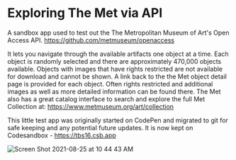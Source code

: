# Exploring The Met via API
A sandbox app used to test out the The Metropolitan Museum of Art's Open Access API.
https://github.com/metmuseum/openaccess

It lets you navigate through the available artifacts one object at a time. Each object is randomly selected and there are approximately 470,000 objects available. Objects with images that have rights restricted are not available for download and cannot be shown. A link back to the the Met object detail page is provided for each object. Often rights restricted and additional images as well as more detailed information can be found there. The Met also has a great catalog interface to search and explore the full Met Collection at: https://www.metmuseum.org/art/collection

This little test app was originally started on CodePen and migrated to git for safe keeping and any potential future updates. It is now kept on Codesandbox - https://tbs16.csb.app

![Screen Shot 2021-08-25 at 10 44 43 AM](https://user-images.githubusercontent.com/1176945/130839838-07cb646e-fbf1-4139-8354-c46780144063.png)

